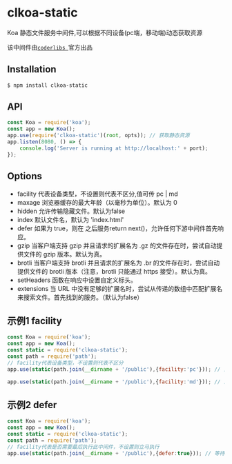 # clkoa-static
Koa 静态文件服务中间件,可以根据不同设备(pc端，移动端)动态获取资源

该中间件由[`coderlibs `](http://coderlibs.com)官方出品

## Installation
```bash
$ npm install clkoa-static
```

## API

```js
const Koa = require('koa');
const app = new Koa();
app.use(require('clkoa-static')(root, opts)); // 获取静态资源
app.listen(8080, () => {
    console.log('Server is running at http://localhost:' + port);
});
```
## Options
- facility 代表设备类型，不设置则代表不区分,值可传 pc | md
- maxage 浏览器缓存的最大年龄（以毫秒为单位）。默认为 0
- hidden 允许传输隐藏文件。默认为false
- index 默认文件名，默认为 'index.html'
- defer 如果为 true，则在 之后服务return next()，允许任何下游中间件首先响应。
- gzip 当客户端支持 gzip 并且请求的扩展名为 .gz 的文件存在时，尝试自动提供文件的 gzip 版本。默认为真。
- brotli 当客户端支持 brotli 并且请求的扩展名为 .br 的文件存在时，尝试自动提供文件的 brotli 版本（注意，brotli 只能通过 https 接受）。默认为真。
- setHeaders 函数在响应中设置自定义标头。
- extensions 当 URL 中没有足够的扩展名时，尝试从传递的数组中匹配扩展名来搜索文件。首先找到的服务。（默认为false）

## 示例1 facility
```js
const Koa = require('koa');
const app = new Koa();
const static = require('clkoa-static');
const path = require('path');
// facility代表设备类型，不设置则代表不区分
app.use(static(path.join(__dirname + '/public'),{facility:'pc'})); // 当设备为电脑端时(Personal Computer)获取端静态资源

app.use(static(path.join(__dirname + '/public'),{facility:'md'})); // 当设备为手机端时(Mobile Device)获取端静态资源

```
## 示例2 defer
```js
const Koa = require('koa');
const app = new Koa();
const static = require('clkoa-static');
const path = require('path');
// facility代表是否需要最后执行此中间件，不设置则立马执行
app.use(static(path.join(__dirname + '/public'),{defer:true})); // 等待其他中间件执行完后最后再加载当前中间件

```